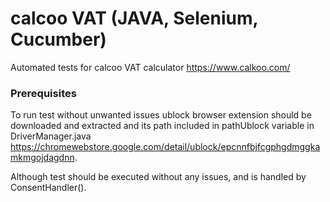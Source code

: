 # calcoo VAT (JAVA, Selenium, Cucumber)
Automated tests for calcoo VAT calculator
https://www.calkoo.com/


### Prerequisites
To run test without unwanted issues ublock browser extension should be downloaded and extracted and its path included in pathUblock variable in DriverManager.java
https://chromewebstore.google.com/detail/ublock/epcnnfbjfcgphgdmggkamkmgojdagdnn.

Although test should be executed without any issues, and is handled by ConsentHandler().

